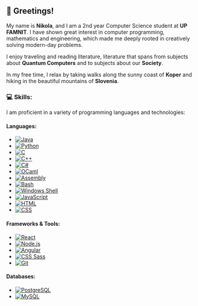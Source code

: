 ## 👋 Greetings!

My name is **Nikola**, and I am a 2nd year Computer Science student at **UP FAMNIT**. I have shown great interest in computer programming, mathematics and engineering, which made me deeply rooted in creatively solving modern-day problems.

I enjoy traveling and reading literature, literature that spans from subjects about **Quantum Computers** and to subjects about our **Society**.

In my free time, I relax by taking walks along the sunny coast of **Koper** and hiking in the beautiful mountains of **Slovenia**.


### 💻 Skills:
I am proficient in a variety of programming languages and technologies:

#### **Languages:**
- [![Java](https://img.shields.io/badge/Java-007396?style=for-the-badge&logo=java&logoColor=white)](https://www.java.com/)
- [![Python](https://img.shields.io/badge/Python-3776AB?style=for-the-badge&logo=python&logoColor=white)](https://www.python.org/)
- [![C](https://img.shields.io/badge/C-00599C?style=for-the-badge&logo=c&logoColor=white)](https://en.wikipedia.org/wiki/C_(programming_language))
- [![C++](https://img.shields.io/badge/C%2B%2B-00599C?style=for-the-badge&logo=c%2B%2B&logoColor=white)](https://isocpp.org/)
- [![C#](https://img.shields.io/badge/C%23-239120?style=for-the-badge&logo=csharp&logoColor=white)](https://learn.microsoft.com/en-us/dotnet/csharp/)
- [![OCaml](https://img.shields.io/badge/OCaml-E9573F?style=for-the-badge&logo=ocaml&logoColor=white)](https://ocaml.org/)
- [![Assembly](https://img.shields.io/badge/Assembly-525252?style=for-the-badge)](https://en.wikipedia.org/wiki/Assembly_language)
- [![Bash](https://img.shields.io/badge/Bash-4EAA25?style=for-the-badge&logo=gnubash&logoColor=white)](https://www.gnu.org/software/bash/)
- [![Windows Shell](https://img.shields.io/badge/Windows%20Shell-0078D6?style=for-the-badge&logo=windows&logoColor=white)](https://en.wikipedia.org/wiki/Windows_command_processor)
- [![JavaScript](https://img.shields.io/badge/JavaScript-F7DF1E?style=for-the-badge&logo=javascript&logoColor=black)](https://developer.mozilla.org/en-US/docs/Web/JavaScript)
- [![HTML](https://img.shields.io/badge/HTML5-E34F26?style=for-the-badge&logo=html5&logoColor=white)](https://developer.mozilla.org/en-US/docs/Web/HTML)
- [![CSS](https://img.shields.io/badge/CSS3-1572B6?style=for-the-badge&logo=css3&logoColor=white)](https://developer.mozilla.org/en-US/docs/Web/CSS)

#### **Frameworks & Tools:**
- [![React](https://img.shields.io/badge/React-20232A?style=for-the-badge&logo=react&logoColor=61DAFB)](https://reactjs.org/)
- [![Node.js](https://img.shields.io/badge/Node.js-339933?style=for-the-badge&logo=nodedotjs&logoColor=white)](https://nodejs.org/)
- [![Angular](https://img.shields.io/badge/Angular-DD0031?style=for-the-badge&logo=angular&logoColor=white)](https://angular.io/)
- [![CSS Sass](https://img.shields.io/badge/Sass-CC6699?style=for-the-badge&logo=sass&logoColor=white)](https://sass-lang.com/)
- [![Git](https://img.shields.io/badge/Git-F05032?style=for-the-badge&logo=git&logoColor=white)](https://git-scm.com/)

#### **Databases:**
- [![PostgreSQL](https://img.shields.io/badge/PostgreSQL-316192?style=for-the-badge&logo=postgresql&logoColor=white)](https://www.postgresql.org/)
- [![MySQL](https://img.shields.io/badge/MySQL-4479A1?style=for-the-badge&logo=mysql&logoColor=white)](https://www.mysql.com/)
